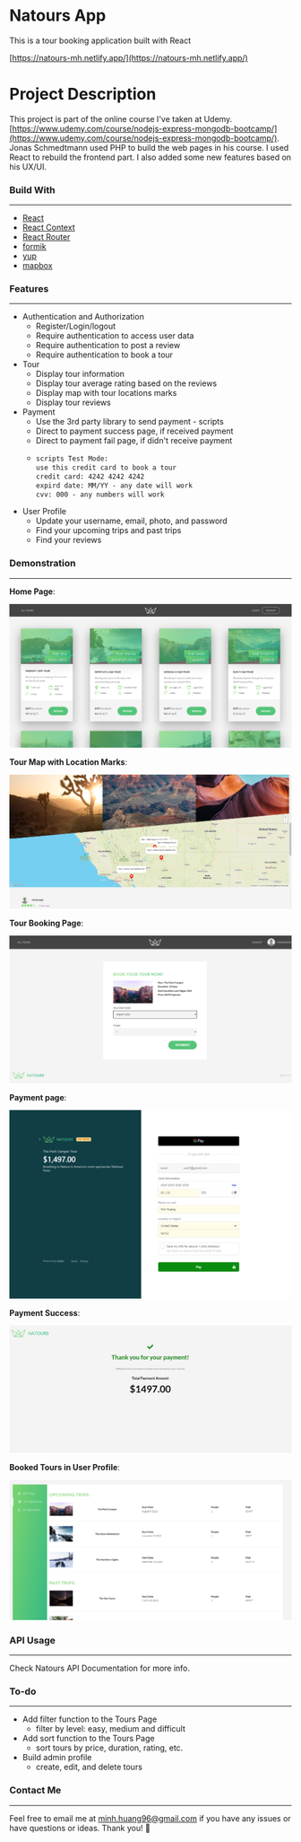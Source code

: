 # Natours App

This is a tour booking application built with React

[https://natours-mh.netlify.app/](https://natours-mh.netlify.app/)

# Project Description

This project is part of the online course I've taken at Udemy. [https://www.udemy.com/course/nodejs-express-mongodb-bootcamp/](https://www.udemy.com/course/nodejs-express-mongodb-bootcamp/). Jonas Schmedtmann used PHP to build the web pages in his course. I used React to rebuild the frontend part. I also added some new features based on his UX/UI.

### Build With

---

- [React](https://reactjs.org/)
- [React Context](https://reactjs.org/docs/context.html)
- [React Router](https://reactrouter.com/)
- [formik](https://formik.org/)
- [yup](https://github.com/jquense/yup)
- [mapbox](https://www.mapbox.com/)

### Features

---

- Authentication and Authorization
  - Register/Login/logout
  - Require authentication to access user data
  - Require authentication to post a review
  - Require authentication to book a tour
- Tour
  - Display tour information
  - Display tour average rating based on the reviews
  - Display map with tour locations marks
  - Display tour reviews
- Payment
  - Use the 3rd party library to send payment - scripts
  - Direct to payment success page, if received payment
  - Direct to payment fail page, if didn't receive payment
  - ```
    scripts Test Mode:
    use this credit card to book a tour
    credit card: 4242 4242 4242
    expird date: MM/YY - any date will work
    cvv: 000 - any numbers will work
    ```
- User Profile
  - Update your username, email, photo, and password
  - Find your upcoming trips and past trips
  - Find your reviews

### Demonstration

---

**Home Page**:

![1656474006387.png](image/README/1656474006387.png)

**Tour Map with Location Marks**:

![1656474198320.png](image/README/1656474198320.png)

**Tour Booking Page**:

![1656474316823.png](image/README/1656474316823.png)

**Payment page**:

![1656474400442.png](image/README/1656474400442.png)

**Payment Success**:

![1656474675532.png](image/README/1656474675532.png)

**Booked Tours in User Profile**:

![1656474824764.png](image/README/1656474824764.png)

### API Usage

---

Check Natours API Documentation for more info.

### To-do

---

- Add filter function to the Tours Page
  - filter by level: easy, medium and difficult
- Add sort function to the Tours Page
  - sort tours by price, duration, rating, etc.
- Build admin profile
  - create, edit, and delete tours

### Contact Me

---

Feel free to email me at [minh.huang96@gmail.com](minh.huang96@gmail.com) if you have any issues or have questions or ideas. Thank you! 🙂
